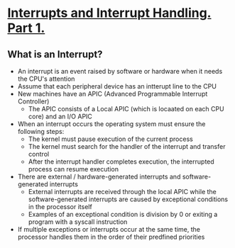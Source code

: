 # [Interrupts and Interrupt Handling. Part 1.](https://0xax.gitbooks.io/linux-insides/content/Interrupts/linux-interrupts-1.html)

## What is an Interrupt?

* An interrupt is an event raised by software or hardware when it needs the CPU's attention
* Assume that each peripheral device has an intterupt line to the CPU
* New machines have an APIC (Advanced Programmable Interrupt Controller)
  * The APIC consists of a Local APIC (which is locaated on each CPU core) and an I/O APIC
* When an interrupt occurs the operating system must ensure the following steps:
  * The kernel must pause execution of the current process
  * The kernel must search for the handler of the interrupt and transfer control
  * After the interrupt handler completes execution, the interrupted process can resume execution
* There are external / hardware-generated interrupts and software-generated interrupts
  * External interrupts are received through the local APIC while the software-generated interrupts are caused by exceptional conditions in the processor itself
  * Examples of an exceptional condition is division by 0 or exiting a program with a syscall instruction
* If multiple exceptions or interrupts occur at the same time, the processor handles them in the order of their predfined priorities
